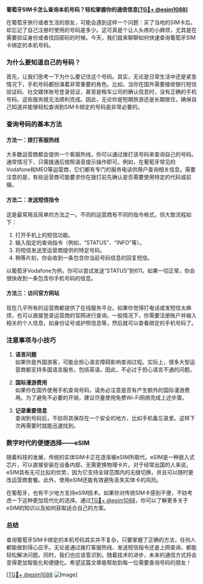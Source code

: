 **葡萄牙SIM卡怎么查询本机号码？轻松掌握你的通信信息[[TG💪+ @esim1088](https://t.me/s/esim1088)]**

在葡萄牙旅行或者生活的朋友，可能会遇到这样一个问题：买了当地的SIM卡后，却忘记了自己注册时使用的号码是多少。这可真是个让人头疼的小麻烦，尤其是在需要验证身份或者找回密码的时候。今天，我们就来聊聊如何快速查询葡萄牙SIM卡绑定的本机号码。

### 为什么要知道自己的号码？

首先，让我们思考一下为什么要记住这个号码。其实，无论是日常生活中还是紧急情况下，手机号码都扮演着非常重要的角色。比如，当你在国外需要接收银行短信验证码、社交媒体账号登录验证，甚至是租车公司的确认信息时，没有正确的手机号码，这些服务就无法顺利完成。因此，无论你是短期旅游还是长期居住，确保自己知道并能够轻松查询到SIM卡绑定的号码是非常必要的。

### 查询号码的基本方法

#### 方法一：拨打客服热线
大多数运营商都会提供一个客服热线，你可以通过拨打该号码来查询自己的号码。通常情况下，只需拨通后按照语音提示操作即可。例如，在葡萄牙常见的Vodafone和MEO等运营商，它们都有专门的服务电话供用户查询相关信息。需要注意的是，有些运营商可能要求你在拨打前先确认是否需要使用特定的代码或前缀。

#### 方法二：发送短信指令
这是最常用且简单的方法之一。不同的运营商有不同的指令格式，但大致流程如下：

1. 打开手机上的短信功能。
2. 输入指定的查询指令（例如，“STATUS”、“INFO”等）。
3. 将短信发送至运营商提供的特定号码。
4. 稍等片刻，你会收到一条包含你当前号码信息的回复短信。

以葡萄牙Vodafone为例，你可以尝试发送“STATUS”到611。如果一切正常，你会很快收到一条包含你手机号码的信息。

#### 方法三：访问官方网站
现在几乎所有的运营商都提供了在线服务平台。如果你觉得打电话或发短信太麻烦，也可以直接登录运营商的官网进行查询。一般情况下，你需要注册账户并输入相关的个人信息，如身份证号或护照信息等，然后就可以查看绑定的手机号码了。

### 注意事项与小技巧

1. **语言问题**  
   如果你是外国游客，可能会担心语言障碍影响查询过程。实际上，很多大型运营商都支持多国语言服务，包括英语。因此，不必过于担心语言不通的问题。

2. **国际漫游费用**  
   如果你在国外使用手机查询号码，请务必注意是否有产生额外的国际漫游费用。为了避免不必要的开销，建议尽量使用免费Wi-Fi网络完成上述步骤。

3. **记录重要信息**  
   查询到号码后，不妨将其保存在一个安全的地方，比如手机备忘录里。这样下次再需要时就能迅速找到。

### 数字时代的便捷选择——eSIM

随着科技的发展，传统的实体SIM卡正在逐渐被eSIM所取代。eSIM是一种嵌入式芯片，可以直接安装在设备内部，无需更换物理卡片。对于经常出国的人来说，eSIM具有无可比拟的优势，因为它支持全球范围内的无缝切换，并且可以随时更改运营商套餐。此外，使用eSIM还能有效避免丢失实体卡的风险。

在葡萄牙，也有不少地方支持eSIM技术。如果你对传统SIM卡感到不便，不妨考虑一下这种更加现代化的选择。通过[TG💪+ @esim1088](https://t.me/s/esim1088)，你可以了解更多关于eSIM的知识以及如何获取适合自己的方案。

### 总结

查询葡萄牙SIM卡绑定的本机号码其实并不复杂，只要掌握了正确的方法，任何人都能做到得心应手。无论是通过拨打客服热线、发送短信指令还是上网查询，都能轻松解决问题。同时，我们也应该意识到，随着技术的进步，未来的通信方式将会变得更加智能化和便捷化。希望这篇文章能帮助到每一位需要查询号码的朋友！

[[TG💪+ @esim1088](https://t.me/s/esim1088) ![Image](https://i.postimg.cc/4NQfJmqS/Snipaste-2025-05-13-00-14-12.png)]